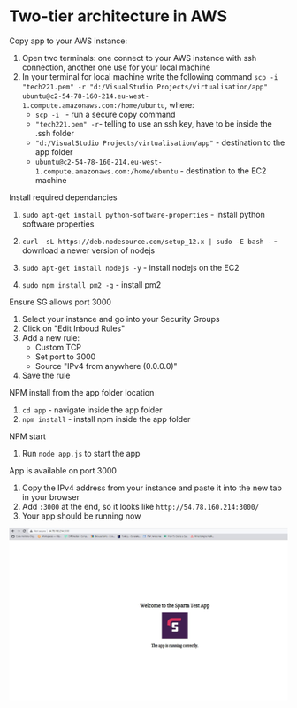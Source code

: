 # Two-tier architecture in AWS

Copy app to your AWS instance:

1. Open two terminals: one connect to your AWS instance with ssh connection, another one use for your local machine
2. In your terminal for local machine write the following command `scp -i "tech221.pem" -r "d:/VisualStudio Projects/virtualisation/app" ubuntu@c2-54-78-160-214.eu-west-1.compute.amazonaws.com:/home/ubuntu`, where:
    * `scp -i ` - run a secure copy command
    * `"tech221.pem" -r`- telling to use an ssh key, have to be inside the .ssh folder
    * `"d:/VisualStudio Projects/virtualisation/app"` - destination to the app folder
    * `ubuntu@c2-54-78-160-214.eu-west-1.compute.amazonaws.com:/home/ubuntu` - destination to the EC2 machine

Install required dependancies

1. `sudo apt-get install python-software-properties` - install python software properties

2. `curl -sL https://deb.nodesource.com/setup_12.x | sudo -E bash -` - download a newer version of nodejs

3. `sudo apt-get install nodejs -y` - install nodejs on the EC2

4. `sudo npm install pm2 -g` - install pm2

Ensure SG allows port 3000

1. Select your instance and go into your Security Groups
2. Click on "Edit Inboud Rules"
3. Add a new rule:
    * Custom TCP
    * Set port to 3000
    * Source "IPv4 from anywhere (0.0.0.0)"
4. Save the rule

NPM install from the app folder location

1. `cd app` - navigate inside the app folder
2. `npm install` - install npm inside the app folder

NPM start

1. Run `node app.js` to start the app

App is available on port 3000

1. Copy the IPv4 address from your instance and paste it into the new tab in your browser
2. Add `:3000` at the end, so it looks like `http://54.78.160.214:3000/`
3. Your app should be running now

![App deployed](resources/app_deployed_on_EC2.JPG)
